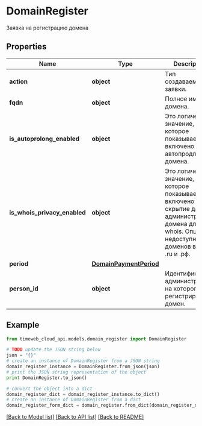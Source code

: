 # DomainRegister

Заявка на регистрацию домена

## Properties
Name | Type | Description | Notes
------------ | ------------- | ------------- | -------------
**action** | **object** | Тип создаваемой заявки. | 
**fqdn** | **object** | Полное имя домена. | 
**is_autoprolong_enabled** | **object** | Это логическое значение, которое показывает, включено ли автопродление домена. | [optional] 
**is_whois_privacy_enabled** | **object** | Это логическое значение, которое показывает, включено ли скрытие данных администратора домена для whois. Опция недоступна для доменов в зонах .ru и .рф. | [optional] 
**period** | [**DomainPaymentPeriod**](DomainPaymentPeriod.md) |  | [optional] 
**person_id** | **object** | Идентификатор администратора, на которого регистрируется домен. | 

## Example

```python
from timeweb_cloud_api.models.domain_register import DomainRegister

# TODO update the JSON string below
json = "{}"
# create an instance of DomainRegister from a JSON string
domain_register_instance = DomainRegister.from_json(json)
# print the JSON string representation of the object
print DomainRegister.to_json()

# convert the object into a dict
domain_register_dict = domain_register_instance.to_dict()
# create an instance of DomainRegister from a dict
domain_register_form_dict = domain_register.from_dict(domain_register_dict)
```
[[Back to Model list]](../README.md#documentation-for-models) [[Back to API list]](../README.md#documentation-for-api-endpoints) [[Back to README]](../README.md)


